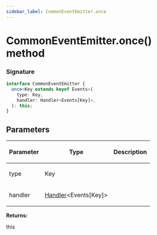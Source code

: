 ```yaml
---
sidebar_label: CommonEventEmitter.once
---
```


# CommonEventEmitter.once() method

### Signature

```typescript
interface CommonEventEmitter {
  once<Key extends keyof Events>(
    type: Key,
    handler: Handler<Events[Key]>,
  ): this;
}
```

## Parameters

<table><thead><tr><th>

Parameter

</th><th>

Type

</th><th>

Description

</th></tr></thead>
<tbody><tr><td>

type

</td><td>

Key

</td><td>

</td></tr>
<tr><td>

handler

</td><td>

[Handler](./puppeteer.handler.md)&lt;Events\[Key\]&gt;

</td><td>

</td></tr>
</tbody></table>

**Returns:**

this
